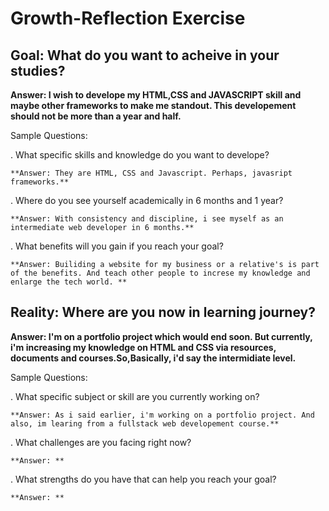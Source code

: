 # Growth-Reflection Exercise 

## Goal: What do you want to acheive in your studies?
**Answer: I wish to develope my HTML,CSS and JAVASCRIPT skill and maybe other frameworks to make me standout. This developement should not be more than a year and half.**

  Sample Questions:
  
  . What specific skills and knowledge do you want to develope?
  
    **Answer: They are HTML, CSS and Javascript. Perhaps, javasript frameworks.**
    
  . Where do you see yourself academically in 6 months and 1 year?
  
    **Answer: With consistency and discipline, i see myself as an intermediate web developer in 6 months.**
  . What benefits will you gain if you reach your goal?
  
    **Answer: Builiding a website for my business or a relative's is part of the benefits. And teach other people to increse my knowledge and enlarge the tech world. **
    
## Reality: Where are you now in learning journey?

**Answer: I'm on a portfolio project which would end soon. But currently, i'm increasing my knowledge on HTML and CSS via resources, documents and courses.So,Basically, i'd say the intermidiate level.**

  Sample Questions:
  
  . What specific subject or skill are you currently working on?
  
    **Answer: As i said earlier, i'm working on a portfolio project. And also, im learing from a fullstack web developement course.**
  . What challenges are you facing right now?
  
    **Answer: **
  . What strengths do you have that can help you reach your goal?

    **Answer: **
  

